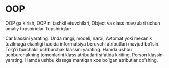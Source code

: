 
# OOP
OOP ga kirish, OOP ni tashkil etuvchilari, Object va class mavzulari uchun amaliy topshiriqlar
Topshiriqlar:

Car klassini yarating. Unda rangi, modeli, narxi, Avtomat yoki mexanik tuzilmaga ekanligi haqida informatsiya beruvchi atributlari mavjud bo’lsin.
To’g’ri burchakli uchburchak klassini yarating. Hamda ushbu uchburchakning tomonlarini klass atributlari sifatida kiriting.
Person klassini yarating. Hamda ushbu klassga mantiqan xos bo’lgan atributlar qo’shing.

